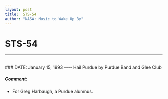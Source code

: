 ```yaml
---
layout: post
title:  STS-54
author: "NASA: Music to Wake Up By"
---
```


# STS-54
----
<br/>
### DATE: January 15, 1993
----
Hail Purdue by Purdue Band and Glee Club

##### Comment:
* For Greg Harbaugh, a Purdue alumnus.
